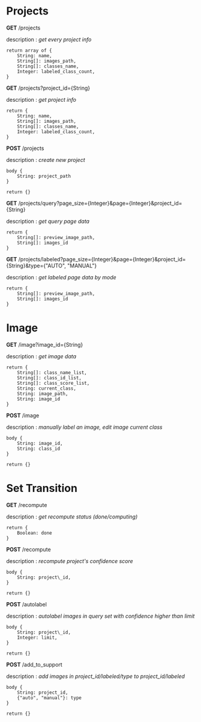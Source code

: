 # Projects

**GET** /projects

description : _get every project info_

    return array of {
        String: name,
        String[]: images_path,
        String[]: classes_name,
        Integer: labeled_class_count,
    }

**GET** /projects?project_id={String}

description : _get project info_

    return {
        String: name,
        String[]: images_path,
        String[]: classes_name,
        Integer: labeled_class_count,
    }

**POST** /projects

description : _create new project_

    body {
    	String: project_path
    }

    return {}

**GET** /projects/query?page_size={Integer}&page={Integer}&project_id={String}

description : _get query page data_

    return {
        String[]: preview_image_path,
        String[]: images_id
    }

**GET** /projects/labeled?page_size={Integer}&page={Integer}&project_id={String}&type={"AUTO", "MANUAL"}

description : _get labeled page data by mode_

    return {
        String[]: preview_image_path,
        String[]: images_id
    }

# Image

**GET** /image?image_id={String}

description : _get image data_

    return {
        String[]: class_name_list,
        String[]: class_id_list,
        String[]: class_score_list,
        String: current_class,
        String: image_path,
        String: image_id
    }

**POST** /image

description : _manually label an image, edit image current class_

    body {
        String: image_id,
        String: class_id
    }

    return {}

# Set Transition

**GET** /recompute

description : _get recompute status (done/computing)_

    return {
        Boolean: done
    }

**POST** /recompute

description : _recompute project's confidence score_

    body {
        String: project\_id,
    }

    return {}

**POST** /autolabel

description : _autolabel images in query set with confidence higher than limit_

    body {
        String: project\_id,
        Integer: limit,
    }

    return {}

**POST** /add_to_support

description : _add images in project_id/labeled/type to project_id/labeled_

    body {
        String: project_id,
        {"auto", "manual"}: type
    }

    return {}
